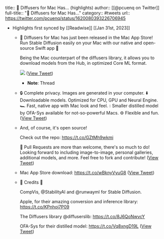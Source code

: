 title:: 🧨 Diffusers for Mac Has... (highlights)
author:: [[@pcuenq on Twitter]]
full-title:: "🧨 Diffusers for Mac Has..."
category:: #tweets
url:: https://twitter.com/pcuenq/status/1620080393226706945

- Highlights first synced by [[Readwise]] [[Jan 31st, 2023]]
	- 🧨 Diffusers for Mac has just been released in the Mac App Store! Run Stable Diffusion easily on your Mac with our native and open-source Swift app 🚀
	  
	  Being the Mac counterpart of the diffusers library, it allows you to download models from the Hub, in optimized Core ML format. 
	  
	  ![](https://pbs.twimg.com/media/FnuuhTKagAMkSEZ.jpg) ([View Tweet](https://twitter.com/pcuenq/status/1620080393226706945))
		- **Note**: Thread
	- 🔒 Complete privacy. Images are generated in your computer.
	  ⬇️ Downloadable models. Optimized for CPU, GPU and Neural Engine.
	  🏎️ Fast, native app with Mac look and feel.
	  💧 Smaller distilled model by OFA-Sys available for not-so-powerful Macs.
	  ⚙️ Flexible and fun. ([View Tweet](https://twitter.com/pcuenq/status/1620080397861416960))
	- And, of course, it's open source!
	  
	  Check out the repo: https://t.co/GZtMh9wkmi
	  
	  💓 Pull Requests are more than welcome, there's so much to do! Looking forward to including image-to-image, personal galleries, additional models, and more. Feel free to fork and contribute! ([View Tweet](https://twitter.com/pcuenq/status/1620080400596094976))
	- Mac App Store download: https://t.co/wBknyVyuG8 ([View Tweet](https://twitter.com/pcuenq/status/1620080403339157505))
	- 🙌 Credits 🙌
	  
	  CompVis, @StabilityAI and @runwayml for Stable Diffusion.
	  
	  Apple, for their amazing conversion and inference library: https://t.co/KPnhoj7P09
	  
	  The Diffusers library @diffuserslib: https://t.co/8J6QoNwvcY
	  
	  OFA-Sys for their distilled model: https://t.co/Vq8xngD19L ([View Tweet](https://twitter.com/pcuenq/status/1620080406178697216))